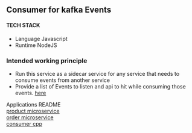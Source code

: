 ## Consumer for kafka Events

#### TECH STACK

- Language Javascript
- Runtime NodeJS

### Intended working principle

- Run this service as a sidecar service for any service that needs to consume events from another service
- Provide a list of Events to listen and api to hit while consuming those events. [here](./configs/listeners.yaml)

Applications README\
[product microservice](../products/README.md)\
[order microservice](../orders/README.md)\
[consumer cpp](../consumers/README.md)
